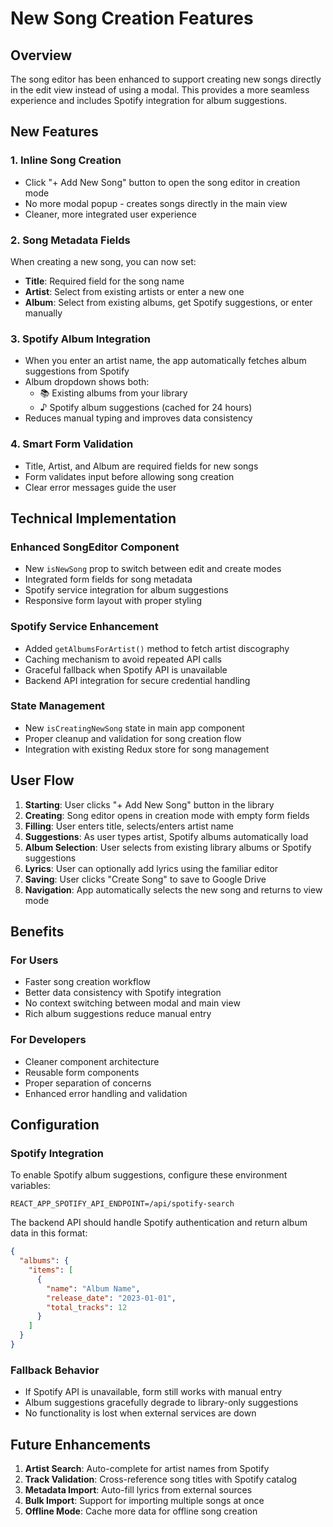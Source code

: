 # New Song Creation Features

## Overview
The song editor has been enhanced to support creating new songs directly in the edit view instead of using a modal. This provides a more seamless experience and includes Spotify integration for album suggestions.

## New Features

### 1. Inline Song Creation
- Click "+ Add New Song" button to open the song editor in creation mode
- No more modal popup - creates songs directly in the main view
- Cleaner, more integrated user experience

### 2. Song Metadata Fields
When creating a new song, you can now set:
- **Title**: Required field for the song name
- **Artist**: Select from existing artists or enter a new one
- **Album**: Select from existing albums, get Spotify suggestions, or enter manually

### 3. Spotify Album Integration
- When you enter an artist name, the app automatically fetches album suggestions from Spotify
- Album dropdown shows both:
  - 📚 Existing albums from your library
  - ♪ Spotify album suggestions (cached for 24 hours)
- Reduces manual typing and improves data consistency

### 4. Smart Form Validation
- Title, Artist, and Album are required fields for new songs
- Form validates input before allowing song creation
- Clear error messages guide the user

## Technical Implementation

### Enhanced SongEditor Component
- New `isNewSong` prop to switch between edit and create modes
- Integrated form fields for song metadata
- Spotify service integration for album suggestions
- Responsive form layout with proper styling

### Spotify Service Enhancement
- Added `getAlbumsForArtist()` method to fetch artist discography
- Caching mechanism to avoid repeated API calls
- Graceful fallback when Spotify API is unavailable
- Backend API integration for secure credential handling

### State Management
- New `isCreatingNewSong` state in main app component
- Proper cleanup and validation for song creation flow
- Integration with existing Redux store for song management

## User Flow

1. **Starting**: User clicks "+ Add New Song" button in the library
2. **Creating**: Song editor opens in creation mode with empty form fields
3. **Filling**: User enters title, selects/enters artist name
4. **Suggestions**: As user types artist, Spotify albums automatically load
5. **Album Selection**: User selects from existing library albums or Spotify suggestions
6. **Lyrics**: User can optionally add lyrics using the familiar editor
7. **Saving**: User clicks "Create Song" to save to Google Drive
8. **Navigation**: App automatically selects the new song and returns to view mode

## Benefits

### For Users
- Faster song creation workflow
- Better data consistency with Spotify integration
- No context switching between modal and main view
- Rich album suggestions reduce manual entry

### For Developers
- Cleaner component architecture
- Reusable form components
- Proper separation of concerns
- Enhanced error handling and validation

## Configuration

### Spotify Integration
To enable Spotify album suggestions, configure these environment variables:
```
REACT_APP_SPOTIFY_API_ENDPOINT=/api/spotify-search
```

The backend API should handle Spotify authentication and return album data in this format:
```json
{
  "albums": {
    "items": [
      {
        "name": "Album Name",
        "release_date": "2023-01-01",
        "total_tracks": 12
      }
    ]
  }
}
```

### Fallback Behavior
- If Spotify API is unavailable, form still works with manual entry
- Album suggestions gracefully degrade to library-only suggestions
- No functionality is lost when external services are down

## Future Enhancements

1. **Artist Search**: Auto-complete for artist names from Spotify
2. **Track Validation**: Cross-reference song titles with Spotify catalog
3. **Metadata Import**: Auto-fill lyrics from external sources
4. **Bulk Import**: Support for importing multiple songs at once
5. **Offline Mode**: Cache more data for offline song creation